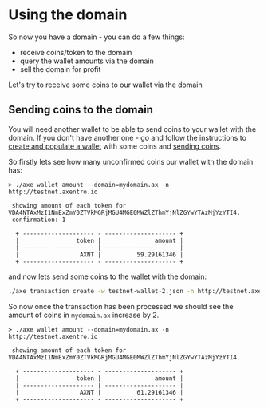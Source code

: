 # Using the domain

So now you have a domain - you can do a few things:

* receive coins/token to the domain
* query the wallet amounts via the domain
* sell the domain for profit

Let's try to receive some coins to our wallet via the domain

## Sending coins to the domain

You will need another wallet to be able to send coins to your wallet with the domain. If you don't have another one - go and follow the instructions to [create and populate a wallet](/using-the-cli/creating-a-wallet.md) with some coins and [sending coins](/using-the-cli/sending-coins.md).

So firstly lets see how many unconfirmed coins our wallet with the domain has:

```text
> ./axe wallet amount --domain=mydomain.ax -n http://testnet.axentro.io

 showing amount of each token for VDA4NTAxMzI1NmExZmY0ZTVkMGRjMGU4MGE0MWZlZThmYjNlZGYwYTAzMjYzYTI4.
 confirmation: 1

  + -------------------- - -------------------- +
  |                token |               amount |
  | -------------------- | -------------------- |
  |                 AXNT |          59.29161346 |
  + -------------------- - -------------------- +
```

and now lets send some coins to the wallet with the domain:

```bash
./axe transaction create -w testnet-wallet-2.json -n http://testnet.axentro.io -m 2 -f 1 --domain=fullmetal.ax
```

So now once the transaction has been processed we should see the amount of coins in `mydomain.ax` increase by 2.

```text
> ./axe wallet amount --domain=mydomain.ax -n http://testnet.axentro.io

 showing amount of each token for VDA4NTAxMzI1NmExZmY0ZTVkMGRjMGU4MGE0MWZlZThmYjNlZGYwYTAzMjYzYTI4.

  + -------------------- - -------------------- +
  |                token |               amount |
  | -------------------- | -------------------- |
  |                 AXNT |          61.29161346 |
  + -------------------- - -------------------- +
```

